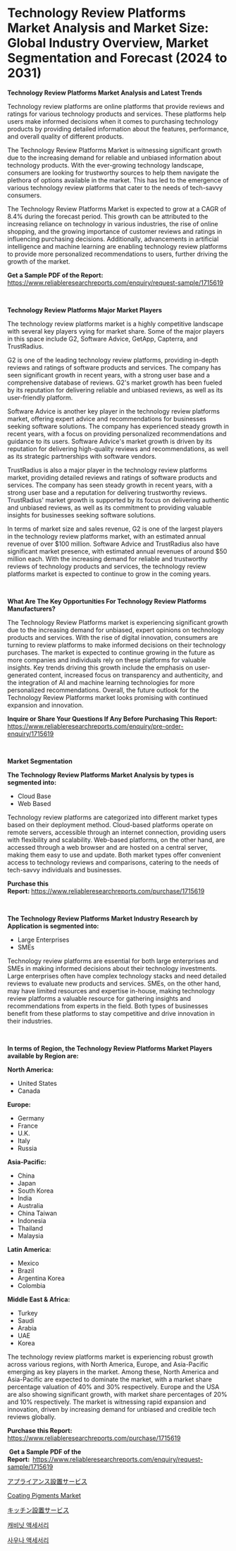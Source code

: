 <p><h1>Technology Review Platforms Market Analysis and Market Size: Global Industry Overview, Market Segmentation and Forecast (2024 to 2031)</h1></p><p><strong>Technology Review Platforms Market Analysis and Latest Trends</strong></p>
<p><p>Technology review platforms are online platforms that provide reviews and ratings for various technology products and services. These platforms help users make informed decisions when it comes to purchasing technology products by providing detailed information about the features, performance, and overall quality of different products. </p><p>The Technology Review Platforms Market is witnessing significant growth due to the increasing demand for reliable and unbiased information about technology products. With the ever-growing technology landscape, consumers are looking for trustworthy sources to help them navigate the plethora of options available in the market. This has led to the emergence of various technology review platforms that cater to the needs of tech-savvy consumers.</p><p>The Technology Review Platforms Market is expected to grow at a CAGR of 8.4% during the forecast period. This growth can be attributed to the increasing reliance on technology in various industries, the rise of online shopping, and the growing importance of customer reviews and ratings in influencing purchasing decisions. Additionally, advancements in artificial intelligence and machine learning are enabling technology review platforms to provide more personalized recommendations to users, further driving the growth of the market.</p></p>
<p><strong>Get a Sample PDF of the Report:&nbsp;</strong> <a href="https://www.reliableresearchreports.com/enquiry/request-sample/1715619">https://www.reliableresearchreports.com/enquiry/request-sample/1715619</a></p>
<p>&nbsp;</p>
<p><strong>Technology Review Platforms Major Market Players</strong></p>
<p><p>The technology review platforms market is a highly competitive landscape with several key players vying for market share. Some of the major players in this space include G2, Software Advice, GetApp, Capterra, and TrustRadius. </p><p>G2 is one of the leading technology review platforms, providing in-depth reviews and ratings of software products and services. The company has seen significant growth in recent years, with a strong user base and a comprehensive database of reviews. G2's market growth has been fueled by its reputation for delivering reliable and unbiased reviews, as well as its user-friendly platform. </p><p>Software Advice is another key player in the technology review platforms market, offering expert advice and recommendations for businesses seeking software solutions. The company has experienced steady growth in recent years, with a focus on providing personalized recommendations and guidance to its users. Software Advice's market growth is driven by its reputation for delivering high-quality reviews and recommendations, as well as its strategic partnerships with software vendors. </p><p>TrustRadius is also a major player in the technology review platforms market, providing detailed reviews and ratings of software products and services. The company has seen steady growth in recent years, with a strong user base and a reputation for delivering trustworthy reviews. TrustRadius' market growth is supported by its focus on delivering authentic and unbiased reviews, as well as its commitment to providing valuable insights for businesses seeking software solutions. </p><p>In terms of market size and sales revenue, G2 is one of the largest players in the technology review platforms market, with an estimated annual revenue of over $100 million. Software Advice and TrustRadius also have significant market presence, with estimated annual revenues of around $50 million each. With the increasing demand for reliable and trustworthy reviews of technology products and services, the technology review platforms market is expected to continue to grow in the coming years.</p></p>
<p>&nbsp;</p>
<p><strong>What Are The Key Opportunities For Technology Review Platforms Manufacturers?</strong></p>
<p><p>The Technology Review Platforms market is experiencing significant growth due to the increasing demand for unbiased, expert opinions on technology products and services. With the rise of digital innovation, consumers are turning to review platforms to make informed decisions on their technology purchases. The market is expected to continue growing in the future as more companies and individuals rely on these platforms for valuable insights. Key trends driving this growth include the emphasis on user-generated content, increased focus on transparency and authenticity, and the integration of AI and machine learning technologies for more personalized recommendations. Overall, the future outlook for the Technology Review Platforms market looks promising with continued expansion and innovation.</p></p>
<p><strong>Inquire or Share Your Questions If Any Before Purchasing This Report:</strong> <a href="https://www.reliableresearchreports.com/enquiry/pre-order-enquiry/1715619">https://www.reliableresearchreports.com/enquiry/pre-order-enquiry/1715619</a></p>
<p>&nbsp;</p>
<p><strong>Market Segmentation</strong></p>
<p><strong>The Technology Review Platforms Market Analysis by types is segmented into:</strong></p>
<p><ul><li>Cloud Base</li><li>Web Based</li></ul></p>
<p><p>Technology review platforms are categorized into different market types based on their deployment method. Cloud-based platforms operate on remote servers, accessible through an internet connection, providing users with flexibility and scalability. Web-based platforms, on the other hand, are accessed through a web browser and are hosted on a central server, making them easy to use and update. Both market types offer convenient access to technology reviews and comparisons, catering to the needs of tech-savvy individuals and businesses.</p></p>
<p><strong>Purchase this Report:&nbsp;</strong><a href="https://www.reliableresearchreports.com/purchase/1715619">https://www.reliableresearchreports.com/purchase/1715619</a></p>
<p>&nbsp;</p>
<p><strong>The Technology Review Platforms Market Industry Research by Application is segmented into:</strong></p>
<p><ul><li>Large Enterprises</li><li>SMEs</li></ul></p>
<p><p>Technology review platforms are essential for both large enterprises and SMEs in making informed decisions about their technology investments. Large enterprises often have complex technology stacks and need detailed reviews to evaluate new products and services. SMEs, on the other hand, may have limited resources and expertise in-house, making technology review platforms a valuable resource for gathering insights and recommendations from experts in the field. Both types of businesses benefit from these platforms to stay competitive and drive innovation in their industries.</p></p>
<p>&nbsp;</p>
<p><strong>In terms of Region, the Technology Review Platforms Market Players available by Region are:</strong></p>
<p>
    <p> <strong> North America: </strong>
        <ul>
            <li>United States</li>
            <li>Canada</li>
        </ul>
        </p> 
    <p> <strong> Europe: </strong>
        <ul>
            <li>Germany</li>
            <li>France</li>
            <li>U.K.</li>
            <li>Italy</li>
            <li>Russia</li>
        </ul>
        </p> 
    <p> <strong> Asia-Pacific: </strong>
        <ul>
            <li>China</li>
            <li>Japan</li>
            <li>South Korea</li>
            <li>India</li>
            <li>Australia</li>
            <li>China Taiwan</li>
            <li>Indonesia</li>
            <li>Thailand</li>
            <li>Malaysia</li>
        </ul>
        </p> 
    <p> <strong> Latin America: </strong>
        <ul>
            <li>Mexico</li>
            <li>Brazil</li>
            <li>Argentina Korea</li>
            <li>Colombia</li>
        </ul>
        </p> 
    <p> <strong> Middle East & Africa: </strong>
        <ul>
            <li>Turkey</li>
            <li>Saudi</li>
            <li>Arabia</li>
            <li>UAE</li>
            <li>Korea</li>
        </ul>
    </p>
    </p>
<p><p>The technology review platforms market is experiencing robust growth across various regions, with North America, Europe, and Asia-Pacific emerging as key players in the market. Among these, North America and Asia-Pacific are expected to dominate the market, with a market share percentage valuation of 40% and 30% respectively. Europe and the USA are also showing significant growth, with market share percentages of 20% and 10% respectively. The market is witnessing rapid expansion and innovation, driven by increasing demand for unbiased and credible tech reviews globally.</p></p>
<p><strong>Purchase this Report: </strong><a href="https://www.reliableresearchreports.com/purchase/1715619">https://www.reliableresearchreports.com/purchase/1715619</a></p>
<p>&nbsp;<strong>Get a Sample PDF of the Report:&nbsp;&nbsp;</strong><a href="https://www.reliableresearchreports.com/enquiry/request-sample/1715619">https://www.reliableresearchreports.com/enquiry/request-sample/1715619</a></p>
<p><strong></strong></p>
<p><p><a href="https://medium.com/@yvettelesch/%E9%9B%BB%E5%8C%96%E8%A3%BD%E5%93%81%E3%81%AE%E8%A8%AD%E7%BD%AE%E3%82%B5%E3%83%BC%E3%83%93%E3%82%B9%E5%B8%82%E5%A0%B4%E3%81%AE%E6%B4%9E%E5%AF%9F-%E5%B8%82%E5%A0%B4%E5%8B%95%E5%90%91-%E6%88%90%E9%95%B7-%E4%BA%88%E6%B8%AC-2024%E5%B9%B4%E3%81%8B%E3%82%892031%E5%B9%B4%E3%81%BE%E3%81%A7-862a1ca8273e">アプライアンス設置サービス</a></p><p><a href="https://view.publitas.com/reportprime-1/coating-pigments-market-offers-provide-insightful-data-for-the-time-period-from-2024-to-2031-and-also-provide-analysis-based-on-application-type-and-region/">Coating Pigments Market</a></p><p><a href="https://medium.com/@yvettelesch/%E3%82%AD%E3%83%83%E3%83%81%E3%83%B3%E8%A8%AD%E7%BD%AE%E3%82%B5%E3%83%BC%E3%83%93%E3%82%B9%E5%B8%82%E5%A0%B4%E5%88%86%E6%9E%90-%E3%81%9D%E3%81%AEcagr-%E5%B8%82%E5%A0%B4%E3%82%BB%E3%82%B0%E3%83%A1%E3%83%B3%E3%83%86%E3%83%BC%E3%82%B7%E3%83%A7%E3%83%B3-%E3%81%8A%E3%82%88%E3%81%B3%E3%82%B0%E3%83%AD%E3%83%BC%E3%83%90%E3%83%AB%E7%94%A3%E6%A5%AD%E6%A6%82%E8%A6%81-018821e44f32">キッチン設置サービス</a></p><p><a href="https://medium.com/@henrywheeler53/%EC%BA%90%EB%B9%84%EB%8B%9B-%EC%95%A1%EC%84%B8%EC%84%9C%EB%A6%AC-%EC%8B%9C%EC%9E%A5-%EC%A0%84%EB%A7%9D-%EC%82%B0%EC%97%85-%EA%B0%9C%EC%9A%94-%EB%B0%8F-%EC%98%88%EC%B8%A1-2024%EB%85%84%EB%B6%80%ED%84%B0-2031%EB%85%84%EA%B9%8C%EC%A7%80-5f8dfc173287">캐비닛 액세서리</a></p><p><a href="https://medium.com/@henrywheeler53/%EC%82%AC%EC%9A%B0%EB%82%98-%EC%95%A1%EC%84%B8%EC%84%9C%EB%A6%AC-%EC%8B%9C%EC%9E%A5-%EC%A7%80%ED%91%9C-%ED%95%B4%EB%8F%85-%EC%8B%9C%EC%9E%A5-%EC%A0%90%EC%9C%A0%EC%9C%A8-%ED%8A%B8%EB%A0%8C%EB%93%9C-%EB%B0%8F-%EC%84%B1%EC%9E%A5-%EC%96%91%EC%8B%9D-1eea942e0ece">사우나 액세서리</a></p></p>